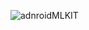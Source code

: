 ![adnroidMLKIT](https://github.com/yash-goswami23/Android-MLKIT/assets/150127549/b0e90703-034a-4d9c-9d6f-569987ec2084)

